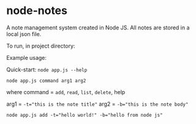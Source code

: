 # node-notes
A note management system created in Node JS. All notes are stored in a local json file.

To run, in project directory:

Example usage:

Quick-start: `node app.js --help`

`node app.js command arg1 arg2`

where command = `add`, `read`, `list`, `delete`, help

arg1 = `-t="this is the note title"`
arg2 = `-b="this is the note body"`

`node app.js add -t="hello world!" -b="hello from node js"`

